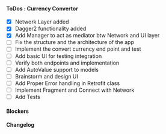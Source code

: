 #### ToDos : Currency Convertor
 
   - [x] Network Layer added
   - [x] Dagger2 functionality added
   - [x] Add Manager to act as mediator btw Network and UI layer
   - [ ] Fix the structure and the architecture of the app
   - [ ] Implement the convert currency end point and test
   - [ ] Add basic UI for testing integration
   - [ ] Verify both endpoints and implementation
   - [ ] Add AutoValue support to models
   - [ ] Brainstorm and design UI
   - [ ] Add Proper Error handling in Retrofit class
   - [ ] Implement Fragment and Connect with Network
   - [ ] Add Tests
   
#### Blockers

#### Changelog
